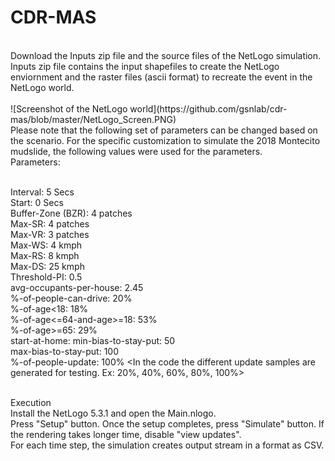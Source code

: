 # CDR-MAS
<br/>
Download the Inputs zip file and the source files of the NetLogo simulation. Inputs zip file contains the input shapefiles to create the NetLogo enviornment and the raster files (ascii format) to recreate the event in the NetLogo world. <br/>
<br/>
![Screenshot of the NetLogo world](https://github.com/gsnlab/cdr-mas/blob/master/NetLogo_Screen.PNG)

<br/>
Please note that the following set of parameters can be changed based on the scenario. For the specific customization to simulate the 2018 Montecito mudslide, the following values were used for the parameters.
<br/>
Parameters:<br/><br/>

Interval: 5 Secs<br/>
Start: 0 Secs<br/>
Buffer-Zone (BZR): 4 patches<br/>
Max-SR: 4 patches <br/>
Max-VR: 3 patches<br/>
Max-WS: 4 kmph<br/>
Max-RS: 8 kmph<br/>
Max-DS: 25 kmph<br/>
Threshold-PI: 0.5<br/>
avg-occupants-per-house: 2.45<br/>
%-of-people-can-drive: 20%<br/>
%-of-age<18: 18%<br/>
%-of-age<=64-and-age>=18: 53%<br/>
%-of-age>=65: 29%<br/>
start-at-home: <The percentage of the agents start at a building location. Rest will be starting at random street locations.>
min-bias-to-stay-put: 50 <br/>
max-bias-to-stay-put: 100<br/>
%-of-people-update: 100% <In the code the different update samples are generated for testing. Ex: 20%, 40%, 60%, 80%, 100%><br/>

<br/>
Execution
<br/>
Install the NetLogo 5.3.1 and open the Main.nlogo.
<br/>
Press "Setup" button. Once the setup completes, press "Simulate" button. If the rendering takes longer time, disable "view updates".
<br/>
For each time step, the simulation creates output stream in a format as CSV.
